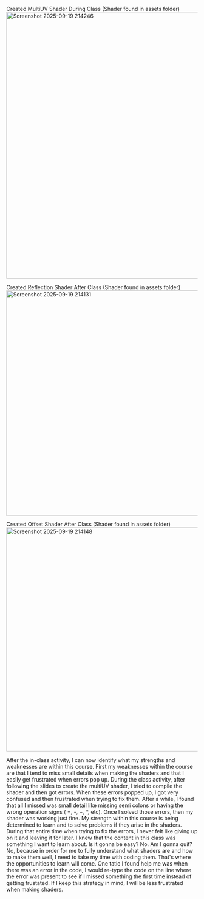 Created MultiUV Shader During Class (Shader found in assets folder)
<img width="1168" height="701" alt="Screenshot 2025-09-19 214246" src="https://github.com/user-attachments/assets/34b67809-f91b-44ae-bb5a-8efc2f381c68" />

Created Reflection Shader After Class (Shader found in assets folder)
<img width="1207" height="592" alt="Screenshot 2025-09-19 214131" src="https://github.com/user-attachments/assets/22d1f2e3-2070-4406-9ebc-dd7d6e7d644b" />

Created Offset Shader After Class (Shader found in assets folder)
<img width="1208" height="589" alt="Screenshot 2025-09-19 214148" src="https://github.com/user-attachments/assets/580f5a82-d87b-4e42-9cfc-0af2a9ccb8ba" />

After the in-class activity, I can now identify what my strengths and weaknesses are within this course. First my weaknesses within the course are that I tend to miss small details when making the shaders and that I easily get frustrated when errors pop up. During the class activity, after following the slides to create the multiUV shader, I tried to compile the shader and then got errors. When these errors popped up, I got very confused and then frustrated when trying to fix them. After a while, I found that all I missed was small detail like missing semi colons or having the wrong operation signs ( =, -, +, *, etc). Once I solved those errors, then my shader was working just fine. My strength within this course is being determined to learn and to solve problems if they arise in the shaders. During that entire time when trying to fix the errors, I never felt like giving up on it and leaving it for later. I knew that the content in this class was something I want to learn about. Is it gonna be easy? No. Am I gonna quit? No, because in order for me to fully understand what shaders are and how to make them well, I need to take my time with coding them. That's where the opportunities to learn will come. One tatic I found help me was when there was an error in the code, I would re-type the code on the line where the error was present to see if I missed something the first time instead of getting frustated. If I keep this strategy in mind, I will be less frustrated when making shaders.
